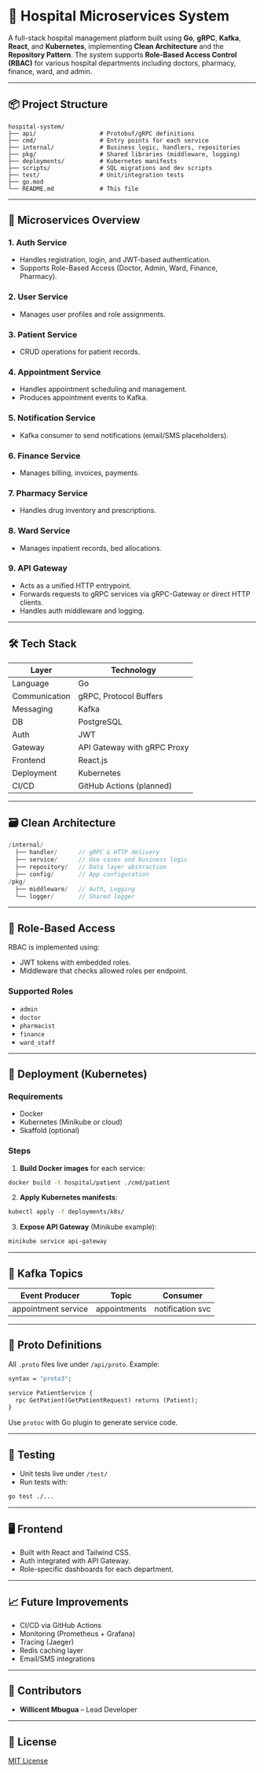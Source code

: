 
# 🏥 Hospital Microservices System

A full-stack hospital management platform built using **Go**, **gRPC**, **Kafka**, **React**, and **Kubernetes**, implementing **Clean Architecture** and the **Repository Pattern**. The system supports **Role-Based Access Control (RBAC)** for various hospital departments including doctors, pharmacy, finance, ward, and admin.

---

## 📦 Project Structure

```
hospital-system/
├── api/                  # Protobuf/gRPC definitions
├── cmd/                  # Entry points for each service
├── internal/             # Business logic, handlers, repositories
├── pkg/                  # Shared libraries (middleware, logging)
├── deployments/          # Kubernetes manifests
├── scripts/              # SQL migrations and dev scripts
├── test/                 # Unit/integration tests
├── go.mod
└── README.md             # This file
```

---

## 🧩 Microservices Overview

### 1. **Auth Service**
- Handles registration, login, and JWT-based authentication.
- Supports Role-Based Access (Doctor, Admin, Ward, Finance, Pharmacy).

### 2. **User Service**
- Manages user profiles and role assignments.

### 3. **Patient Service**
- CRUD operations for patient records.

### 4. **Appointment Service**
- Handles appointment scheduling and management.
- Produces appointment events to Kafka.

### 5. **Notification Service**
- Kafka consumer to send notifications (email/SMS placeholders).

### 6. **Finance Service**
- Manages billing, invoices, payments.

### 7. **Pharmacy Service**
- Handles drug inventory and prescriptions.

### 8. **Ward Service**
- Manages inpatient records, bed allocations.

### 9. **API Gateway**
- Acts as a unified HTTP entrypoint.
- Forwards requests to gRPC services via gRPC-Gateway or direct HTTP clients.
- Handles auth middleware and logging.

---

## 🛠 Tech Stack

| Layer           | Technology                    |
|----------------|-------------------------------|
| Language        | Go                            |
| Communication   | gRPC, Protocol Buffers        |
| Messaging       | Kafka                         |
| DB              | PostgreSQL                    |
| Auth            | JWT                           |
| Gateway         | API Gateway with gRPC Proxy   |
| Frontend        | React.js                      |
| Deployment      | Kubernetes                    |
| CI/CD           | GitHub Actions (planned)      |

---

## 🗃️ Clean Architecture

```go
/internal/
  ├── handler/      // gRPC & HTTP delivery
  ├── service/      // Use cases and business logic
  ├── repository/   // Data layer abstraction
  ├── config/       // App configuration
/pkg/
  ├── middleware/   // Auth, Logging
  └── logger/       // Shared logger
```

---

## 🔐 Role-Based Access

RBAC is implemented using:
- JWT tokens with embedded roles.
- Middleware that checks allowed roles per endpoint.

### Supported Roles
- `admin`
- `doctor`
- `pharmacist`
- `finance`
- `ward_staff`

---

## 🚀 Deployment (Kubernetes)

### Requirements
- Docker
- Kubernetes (Minikube or cloud)
- Skaffold (optional)

### Steps

1. **Build Docker images** for each service:

```bash
docker build -t hospital/patient ./cmd/patient
```

2. **Apply Kubernetes manifests**:

```bash
kubectl apply -f deployments/k8s/
```

3. **Expose API Gateway** (Minikube example):

```bash
minikube service api-gateway
```

---

## 🔄 Kafka Topics

| Event Producer      | Topic         | Consumer          |
|---------------------|---------------|-------------------|
| appointment service | appointments  | notification svc  |

---

## 📂 Proto Definitions

All `.proto` files live under `/api/proto`. Example:

```proto
syntax = "proto3";

service PatientService {
  rpc GetPatient(GetPatientRequest) returns (Patient);
}
```

Use `protoc` with Go plugin to generate service code.

---

## 🧪 Testing

- Unit tests live under `/test/`
- Run tests with:

```bash
go test ./...
```

---

## 🖥️ Frontend

- Built with React and Tailwind CSS.
- Auth integrated with API Gateway.
- Role-specific dashboards for each department.

---

## 📈 Future Improvements

- CI/CD via GitHub Actions
- Monitoring (Prometheus + Grafana)
- Tracing (Jaeger)
- Redis caching layer
- Email/SMS integrations

---

## 👥 Contributors

- **Willicent Mbugua** – Lead Developer  

---

## 📃 License

[MIT License](LICENSE)
